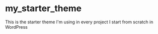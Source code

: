 # my_starter_theme
This is the starter theme I'm using in every project I start from scratch in WordPress
